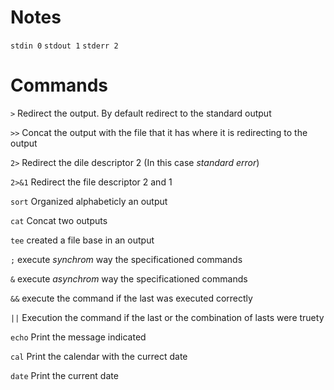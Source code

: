# Notes
`stdin 0`
`stdout 1`
`stderr 2`

# Commands
`>` Redirect the output. By default redirect to the standard output

`>>` Concat the output with the file that it has where it is redirecting to the output

`2>` Redirect the dile descriptor 2 (In this case *standard error*)

`2>&1` Redirect the file descriptor 2 and 1

`sort` Organized alphabeticly an output

`cat` Concat two outputs

`tee` created a file base in an output

`;` execute *synchrom* way the specificationed commands

`&` execute *asynchrom* way the specificationed commands

`&&` execute the command if the last was executed correctly

`||` Execution the command if the last or the combination of lasts were truety

`echo` Print the message indicated

`cal` Print the calendar with the currect date

`date` Print the current date